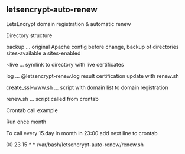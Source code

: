 letsencrypt-auto-renew
---
LetsEncrypt domain registration & automatic renew


Directory structure

backup … original Apache config before change, backup of directories sites-available a sites-enabled

~live … symlink to directory with live certificates

log … @letsencrypt-renew.log result certification update with renew.sh

create_ssl-www.sh … script with domain list to domain registration

renew.sh … script called from crontab

Crontab call example

Run once month

To call every 15.day in month in 23:00 add next line to crontab

00 23 15 * * /var/bash/letsencrypt-auto-renew/renew.sh
